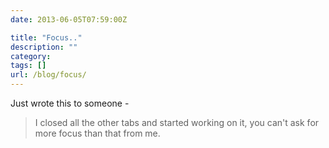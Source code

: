 ```yaml
---
date: 2013-06-05T07:59:00Z

title: "Focus.."
description: ""
category:
tags: []
url: /blog/focus/
---
```

Just wrote this to someone -

> I closed all the other tabs and started working on it, you can't ask for more focus than that from me.
